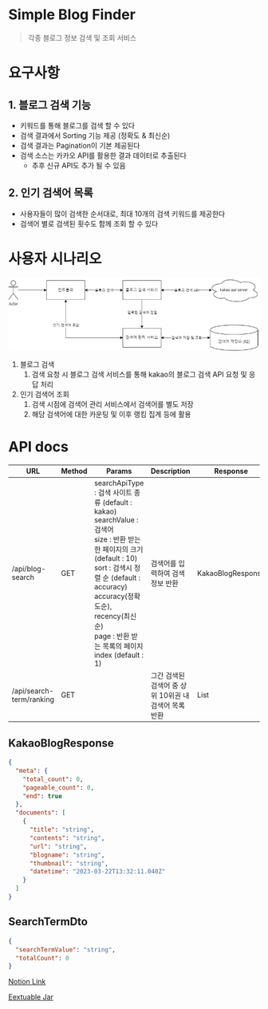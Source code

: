 # Simple Blog Finder

> 각종 블로그 정보 검색 및 조회 서비스
> 

# 요구사항

## 1. 블로그 검색 기능

- 키워드를 통해 블로그를 검색 할 수 있다
- 검색 결과에서 Sorting 기능 제공 (정확도 & 최신순)
- 검색 결과는 Pagination이 기본 제공된다
- 검색 소스는 카카오 API를 활용한 결과 데이터로 추출된다
    - 추후 신규 API도 추가 될 수 있음

## 2. 인기 검색어 목록

- 사용자들이 많이 검색한 순서대로, 최대 10개의 검색 키워드를 제공한다
- 검색어 별로 검색된 횟수도 함께 조회 할 수 있다

# 사용자 시나리오

![UML](document/simple-blog-finder-uml.png)

1. 블로그 검색
    1. 검색 요청 시 블로그 검색 서비스를 통해 kakao의 블로그 검색 API 요청 및 응답 처리
2. 인기 검색어 조회
    1. 검색 시점에 검색어 관리 서비스에서 검색어를 별도 저장
    2. 해당 검색어에 대한 카운팅 및 이후 랭킹 집계 등에 활용

# API docs

| URL | Method | Params | Description | Response |
| --- | --- | --- | --- | --- |
| /api/blog-search | GET | searchApiType : 검색 사이트 종류 (default : kakao)<br>searchValue : 검색어<br>size : 반환 받는 한 페이지의 크기 (default : 10)<br>sort : 검색시 정렬 순 (default : accuracy)<br><t>accuracy(정확도순), recency(최신순)<br>page : 반환 받는 목록의 페이지 index (default : 1) | 검색어를 입력하여 검색 정보 반환 | KakaoBlogResponse |
| /api/search-term/ranking | GET |  | 그간 검색된 검색어 중 상위 10위권 내 검색어 목록 반환 | List<SearchTermDto> |

## KakaoBlogResponse

```json
{
  "meta": {
    "total_count": 0,
    "pageable_count": 0,
    "end": true
  },
  "documents": [
    {
      "title": "string",
      "contents": "string",
      "url": "string",
      "blogname": "string",
      "thumbnail": "string",
      "datetime": "2023-03-22T13:32:11.040Z"
    }
  ]
}
```

## SearchTermDto

```json
{
  "searchTermValue": "string",
  "totalCount": 0
}
```

[Notion Link](https://trapezoidal-curiosity-d38.notion.site/Simple-Blog-Finder-26c6ff3d51ee47eb8107a68270824f21)

[Eextuable Jar](executable-jar/simple-blog-finder-1.0.0-SNAPSHOT.jar)